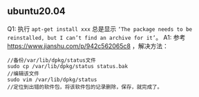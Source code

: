 ## ubuntu20.04

Q1: 执行 `apt-get install xxx` 总是显示 `‘The package needs to be reinstalled, but I can’t find an archive for it’`。
A1: 参考 https://www.jianshu.com/p/942c562065c8 ，解决方法：

```
//备份/var/lib/dpkg/status文件
sudo cp /var/lib/dpkg/status status.bak
//编辑该文件
sudo vim /var/lib/dpkg/status
//定位到出错的软件包，将该软件包的记录删除，保存，就完成了。
```

